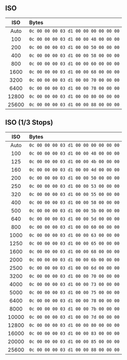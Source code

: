 ## ISO

|ISO|Bytes|
|:---:|:---|
|Auto|`0c 00 00 00 03 d1 00 00 00 00 00 00`|
|100|`0c 00 00 00 03 d1 00 00 48 00 00 00`|
|200|`0c 00 00 00 03 d1 00 00 50 00 00 00`|
|400|`0c 00 00 00 03 d1 00 00 58 00 00 00`|
|800|`0c 00 00 00 03 d1 00 00 60 00 00 00`|
|1600|`0c 00 00 00 03 d1 00 00 68 00 00 00`|
|3200|`0c 00 00 00 03 d1 00 00 70 00 00 00`|
|6400|`0c 00 00 00 03 d1 00 00 78 00 00 00`|
|12800|`0c 00 00 00 03 d1 00 00 80 00 00 00`|
|25600|`0c 00 00 00 03 d1 00 00 88 00 00 00`|

## ISO (1/3 Stops)

|ISO|Bytes|
|:---:|:---|
|Auto|`0c 00 00 00 03 d1 00 00 00 00 00 00`|
|100|`0c 00 00 00 03 d1 00 00 48 00 00 00`|
|125|`0c 00 00 00 03 d1 00 00 4b 00 00 00`|
|160|`0c 00 00 00 03 d1 00 00 4d 00 00 00`|
|200|`0c 00 00 00 03 d1 00 00 50 00 00 00`|
|250|`0c 00 00 00 03 d1 00 00 53 00 00 00`|
|320|`0c 00 00 00 03 d1 00 00 55 00 00 00`|
|400|`0c 00 00 00 03 d1 00 00 58 00 00 00`|
|500|`0c 00 00 00 03 d1 00 00 5b 00 00 00`|
|640|`0c 00 00 00 03 d1 00 00 5d 00 00 00`|
|800|`0c 00 00 00 03 d1 00 00 60 00 00 00`|
|1000|`0c 00 00 00 03 d1 00 00 63 00 00 00`|
|1250|`0c 00 00 00 03 d1 00 00 65 00 00 00`|
|1600|`0c 00 00 00 03 d1 00 00 68 00 00 00`|
|2000|`0c 00 00 00 03 d1 00 00 6b 00 00 00`|
|2500|`0c 00 00 00 03 d1 00 00 6d 00 00 00`|
|3200|`0c 00 00 00 03 d1 00 00 70 00 00 00`|
|4000|`0c 00 00 00 03 d1 00 00 73 00 00 00`|
|5000|`0c 00 00 00 03 d1 00 00 75 00 00 00`|
|6400|`0c 00 00 00 03 d1 00 00 78 00 00 00`|
|8000|`0c 00 00 00 03 d1 00 00 7b 00 00 00`|
|10000|`0c 00 00 00 03 d1 00 00 7d 00 00 00`|
|12800|`0c 00 00 00 03 d1 00 00 80 00 00 00`|
|16000|`0c 00 00 00 03 d1 00 00 83 00 00 00`|
|20000|`0c 00 00 00 03 d1 00 00 85 00 00 00`|
|25600|`0c 00 00 00 03 d1 00 00 88 00 00 00`|